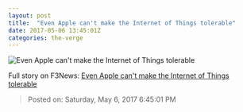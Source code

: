 ```yaml
---
layout: post
title:  "Even Apple can't make the Internet of Things tolerable"
date: 2017-05-06 13:45:01Z
categories: the-verge
---
```


![Even Apple can't make the Internet of Things tolerable](https://cdn0.vox-cdn.com/thumbor/_ucw3ZrwPaL57MPjmGOLc_0KGhM=/0x154:2136x1356/1600x900/cdn0.vox-cdn.com/uploads/chorus_image/image/54651847/hero_medium_2x.0.jpg)




Full story on F3News: [Even Apple can't make the Internet of Things tolerable](http://www.f3nws.com/n/DcKmGD)

> Posted on: Saturday, May 6, 2017 6:45:01 PM
